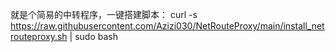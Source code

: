 就是个简易的中转程序，一键搭建脚本：
curl -s https://raw.githubusercontent.com/Azizi030/NetRouteProxy/main/install_netrouteproxy.sh | sudo bash
